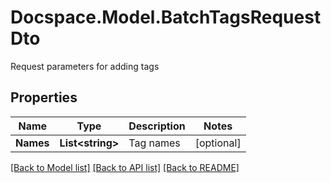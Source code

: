 # Docspace.Model.BatchTagsRequestDto
Request parameters for adding tags

## Properties

Name | Type | Description | Notes
------------ | ------------- | ------------- | -------------
**Names** | **List&lt;string&gt;** | Tag names | [optional] 

[[Back to Model list]](../README.md#documentation-for-models) [[Back to API list]](../README.md#documentation-for-api-endpoints) [[Back to README]](../README.md)

